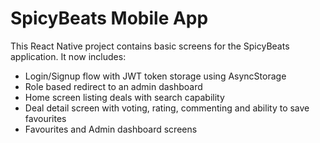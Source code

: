 # SpicyBeats Mobile App

This React Native project contains basic screens for the SpicyBeats application. It now includes:

* Login/Signup flow with JWT token storage using AsyncStorage
* Role based redirect to an admin dashboard
* Home screen listing deals with search capability
* Deal detail screen with voting, rating, commenting and ability to save favourites
* Favourites and Admin dashboard screens
